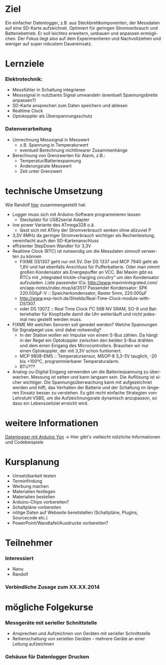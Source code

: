 # Ziel

Ein ein­fa­cher Da­ten­log­ger, z.B. aus Steck­brett­kom­po­nen­ten, der
Mess­da­ten auf eine SD-Kar­te auf­zeich­net. Op­ti­miert für ge­rin­gen
Strom­ver­brauch und Bat­te­rie­be­trieb. Er soll leich­tes er­wei­tern,
um­bau­en und an­pas­sen er­mög­li­chen. Der Fokus liegt also auf dem
Ex­pe­ri­men­tie­ren und Nach­voll­zie­hen und we­ni­ger auf super
ro­bus­tem Dau­er­ein­satz.

# Lernziele

### Elektrotechnik:

  - Messfühler in Schaltung integrieren
  - Messsignal in nutzbares Signal umwandeln (eventuell Spannungsbreite
    anpassen?)
  - SD-Karte ansprechen zum Daten speichern und ablesen
  - Realtime Clock
  - Optokoppler als Überspannungsschutz

### Datenverarbeitung

  - Umrechnung Messsignal in Messwert
      - z.B. Spannung in Temperaturwert
      - eventuell Berechnung nichtlinearer Zusammenhänge
  - Berechnung von Grenzwerten für Alarm, z.B.:
      - Temperatur/Batteriespannung
      - Änderungsrate Messwert
      - Zeit unter Grenzwert

# technische Umsetzung

Wie Randolf
[hier](http://www.station-weisswasser.de/arbeitsgemeinschaften:digitaltechnik:datenlogger:start)
zusammengestellt hat:

  - Logger muss sich mit Ar­dui­no-Soft­ware pro­gram­mie­ren las­sen
      - Steck­platz für US­B2­se­ri­al Ad­ap­ter
  - low power Va­ri­an­te des AT­me­ga­328 o.ä.
      - lässt sich mit AT­ti­ny der Strom­ver­brauch sen­ken ohne
        all­zu­viel P
  - 3,3V 8MHz da ge­rin­ger Strom­ver­brauch wich­ti­ger als
    Re­chen­leis­tung, ver­ein­facht auch den SD-Kar­ten­an­schluss
  - ef­fi­zi­en­ter Step­Down Wand­ler für 3,3V
  - Real­ti­me Clock (RTC) ist not­wen­dig um die Mess­da­ten sinn­voll
    ver­wer­ten zu kön­nen
      - FIXME DS1307 geht nur mit 5V. Der DS 1337 und MCP 7940 geht ab
        1,8V und hat eben­falls An­schluss für Puf­fer­bat­te­rie. Oder
        man nimmt gro­ßen Kon­den­sa­tor als En­er­gie­puf­fer an VCC.
        Bei Maxim gibt es RTCs mit „in­te­gra­ted trick­le-char­ging
        cir­cui­try“ um den Kon­den­sa­tor auf­zu­la­den. Liste
        pas­sen­der ICs:
        <http://​www>.​maximintegrated.​com/​en/​app-notes/​index.​mvp/​id/​3517
        Pas­sen­der Kon­den­sa­tor: SPK 220.000µF-V ::
        Spei­cher­kon­den­sa­tor, Ras­ter 5mm, 220.000µF
      - <http://​www>.​exp-tech.​de/​Shields/​Real-Time-Clock-module-with-DS1307.
      - oder DS 1307Z :: Real Time Clock I²C 56B NV SRAM, SO-8 und
        Bat­te­rie­hal­ter für Knopf­zel­le damit die Uhr wei­ter­läuft
        und nicht je­des­mal neu ge­stellt wer­den muss.
  - FIXME Mit wel­chen Senoren soll ge­re­det wer­den? Wel­che
    Span­nun­gen für Si­gnal­pe­gel usw. sind dabei not­wen­dig?
      - In der Sta­ti­on wol­len wir Im­pul­se von einem S-Bus zäh­len.
        Da hängt in der Regel ein Op­to­kopp­ler zwi­schen den bei­den
        S-Bus dräh­ten und dem einen Ein­gang des Mi­cro­con­trol­lers.
        Brau­chen wir nur einen Op­to­kopp­ler, der mit 3,3V schon
        funtioniert.
      - MCP 9808-EMS :: Tem­pe­ra­tur­sen­sor, MSOP-8 3,3-5V taug­lich,
        -20 bis +100°C, pro­gram­mier­ba­rer Tem­pe­ra­tu­r­alarm.
      - BTU???
  - Ana­log-zu-Di­gi­tal Ein­gang ver­wen­den um die
    Bat­te­rie­span­nung zu über­wa­chen. Mes­sung ist sel­ten und
    kann lang­sam sein. Die Auf­lö­sung ist si­cher wich­ti­ger. Die
    Span­nungs­über­wa­chung kann mit auf­ge­zeich­net wer­den und
    hilft, das Ver­hal­ten der Bat­te­rie und der Schal­tung im
    län­ge­ren Ein­satz bes­ser zu ver­ste­hen. Es gibt recht
    ein­fa­che Stra­te­gi­en vom Lehr­stuhl VSBS, um die
    Auf­zeich­nungs­ra­te dy­na­misch an­zu­pas­son, so dass ein
    Le­bens­zeit­ziel er­reicht wird.

# weitere Informationen

[Datenlogger mit Arduino
Yún](http://arduino.cc/en/Tutorial/YunDatalogger) → Hier gibt's
vielleicht nützliche Informationen und Codebeispiele

# Kursplanung

  - Umsetzbarkeit testen
  - Terminfindung
  - Werbung machen
  - Materialien festlegen
  - Materialien bestellen
  - Arduino-Chips vorbereiten?
  - Schaltpläne vorbereiten
  - nötige Daten auf Webseite bereitstellen (Schaltpläne, Plugins,
    Sourcecode etc.)
  - PowerPoint/Wandtafel/Ausdrucke vorbereiten?

# Teilnehmer

### Interessiert

  - Nanu
  - Randolf

### Verbindliche Zusage zum XX.XX.2014

# mögliche Folgekurse

### Messgeräte mit serieller Schnittstelle

  - Ansprechen und Aufzeichnen von Geräten mit serieller Schnittstelle
  - Reihenschaltung von seriellen Geräten - mehrere Geräte an einer
    Leitung aufzeichnen

### Gehäuse für Datenlogger Drucken